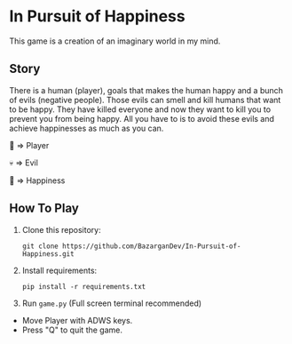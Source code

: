 # In Pursuit of Happiness
This game is a creation of an imaginary world in my mind.

## Story
There is a human (player), goals that makes the human happy and a bunch of evils (negative people). Those evils can smell and kill humans that want to be happy. They have killed everyone and now they want to kill you to prevent you from being happy. All you have to is to avoid these evils and achieve happinesses as much as you can.

🙂 => Player

💀 => Evil

🌅 => Happiness

## How To Play
1. Clone this repository:

   `git clone https://github.com/BazarganDev/In-Pursuit-of-Happiness.git`

2. Install requirements:

   `pip install -r requirements.txt`

3. Run `game.py` (Full screen terminal recommended)

- Move Player with ADWS keys.
- Press "Q" to quit the game.
